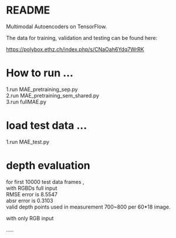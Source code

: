# README #

Multimodal Autoencoders on TensorFlow.

The data for training, validation and testing can be found here:

https://polybox.ethz.ch/index.php/s/CNaOah6Ydq7WrRK



# How to run  ...
1.run MAE_pretraining_sep.py  
2.run MAE_pretraining_sem_shared.py  
3.run fullMAE.py  

# load test data   ...  
1.run MAE_test.py  

# depth evaluation

for first 10000 test data frames ,  
with RGBDs full input     
RMSE error is 8.5547  
absr error is 0.3103  
valid depth points used in measurement 700~800 per 60*18 image.  

with only RGB input  

.....
 


